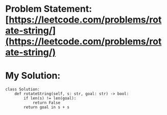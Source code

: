 # Problem Statement: [https://leetcode.com/problems/rotate-string/](https://leetcode.com/problems/rotate-string/)
# My Solution: 
```
class Solution:
    def rotateString(self, s: str, goal: str) -> bool:
        if len(s) != len(goal):
            return False
        return goal in s + s
```
